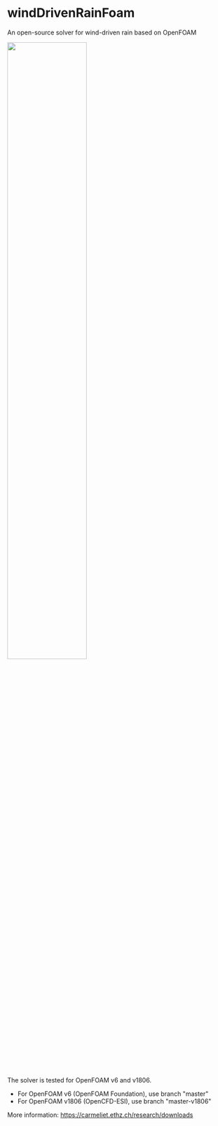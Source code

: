 # windDrivenRainFoam

An open-source solver for wind-driven rain based on OpenFOAM

<img src="https://carmeliet.ethz.ch/research/downloads/winddrivenrainfoam/_jcr_content/par/fullwidthimage_0/image.imageformat.fullwidth.1739434017.png"  width="60%">

The solver is tested for OpenFOAM v6 and v1806.

* For OpenFOAM v6 (OpenFOAM Foundation), use branch "master"
* For OpenFOAM v1806 (OpenCFD-ESI), use branch "master-v1806"

More information: https://carmeliet.ethz.ch/research/downloads
